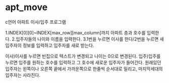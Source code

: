# apt_move
c언어 아파트 이사/입주 프로그램


1.INDEX[0][0]~INDEX[max_row][max_column]까지 아파트 층과 호수를 입력한다.
2.입주자들의 나이와 이름을 입력한다.
3.1번을 누르면 이사를 한다/2번을 누르면 새 입주자의 정보를 입력하고 입주자를 새로 받는다.

이사)이사를 누르면 빈집으로 텍스트가 변경되고 나이는 0으로 변경된다.
입주)입주를 누르면 입주를 원하는 호수를 입력하고 그 호수에 새로운 입주자가 들어간다. 
     원래있던 입주자는 왼쪽이나 오른쪽 끝에서 가까운쪽으로 한줄씩 순서대로 밀리고, 마지막세대의 입주자는 사라진다.
